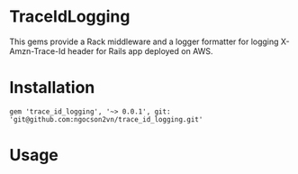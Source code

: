 # TraceIdLogging
This gems provide a Rack middleware and a logger formatter for logging X-Amzn-Trace-Id header for Rails app deployed on AWS.

# Installation
```
gem 'trace_id_logging', '~> 0.0.1', git: 'git@github.com:ngocson2vn/trace_id_logging.git'
```

# Usage

